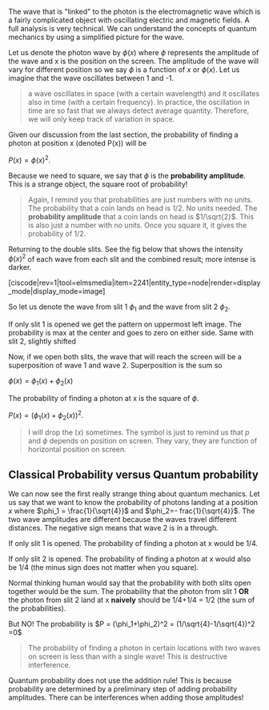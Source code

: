 The wave that is "linked" to the photon is the electromagnetic wave which is a fairly complicated object with oscillating electric and magnetic fields. A full analysis is very technical. We can understand the concepts of quantum mechanics by using a simplified picture for the wave. 

Let us denote the photon wave by $\phi(x)$ where $\phi$ represents the amplitude of the wave and x is the position on the screen. The amplitude of the wave will vary for different position so we say $\phi$ is a function of $x$ or $\phi(x)$. Let us imagine that the wave oscillates between 1 and -1. 

> a wave oscillates in space (with a certain wavelength) and it oscillates also in time (with a certain frequency). In practice, the oscillation in time are so fast that we always detect average quantity. Therefore, we will only keep track of variation in space. 

Given our discussion from the last section, the probability of finding a photon at position x (denoted P(x)) will be 

$P(x) = \phi(x)^2$. 

Because we need to square, we say that $\phi$ is the **probability amplitude**. This is a strange object, the square root of probability!

> Again, I remind you that probabilities are just numbers with no units. The probability that a coin lands on head is 1/2. No units needed. The **probability amplitude** that a coin lands on head is $1/\sqrt{2}$. This is also just a number with no units. Once you square it, it gives the probability of 1/2.

Returning to the double slits. See the fig below that shows the intensity $\phi(x)^2$ of each wave from each slit and the combined result; more intense is darker. 

[ciscode|rev=1|tool=elmsmedia|item=2241|entity_type=node|render=display_mode|display_mode=image]

So let us denote the wave from slit 1 $\phi_1$ and the wave from slit 2 $\phi_2$. 

If only slit 1 is opened we get the pattern on uppermost left image. The probability is max at the center and goes to zero on either side. Same with slit 2, slightly shifted 

Now, if we open both slits, the wave that will reach the screen will be a superposition of wave 1 and wave 2. Superposition is the sum so 

$\phi(x) =\phi_1(x)+\phi_2(x)$

The probability of finding a photon at x is the square of $\phi$. 

$P(x) = (\phi_1(x)+\phi_2(x))^2$.

> I will drop the $(x)$ sometimes. The symbol is just to remind us that $p$ and $\phi$ depends on position on screen. They vary, they are function of horizontal position on screen. 

## Classical Probability versus Quantum probability

We can now see the first really strange thing about quantum mechanics. Let us say that we want to know the probability of photons landing at a position $x$ where $\phi_1 = \frac{1}{\sqrt{4}}$ and $\phi_2=-
frac{1}{\sqrt{4}}$. The two wave amplitudes are different because the waves travel different distances. The negative sign means that wave 2 is in a through. 

If only slit 1 is opened. The probability of finding a photon at x would be 1/4. 

If only slit 2 is opened. The probability of finding a photon at x would also be 1/4 (the minus sign does not matter when you square). 

Normal thinking human would say that the probability with both slits open together would be the sum. The probability that the photon from slit 1 **OR** the photon from slit 2 land at x **naively** should be 1/4+1/4 = 1/2 (the sum of the probabilities). 

But NO! The probability is $P = (\phi_1+\phi_2)^2 = (1/\sqrt{4}-1/\sqrt{4})^2 =0$

> The probability of finding a photon in certain locations with two waves on screen is less than with a single wave! This is destructive interference.

Quantum probability does not use the addition rule! This is because probability are determined by a preliminary step of adding probability amplitudes. There can be interferences when adding those amplitudes!

